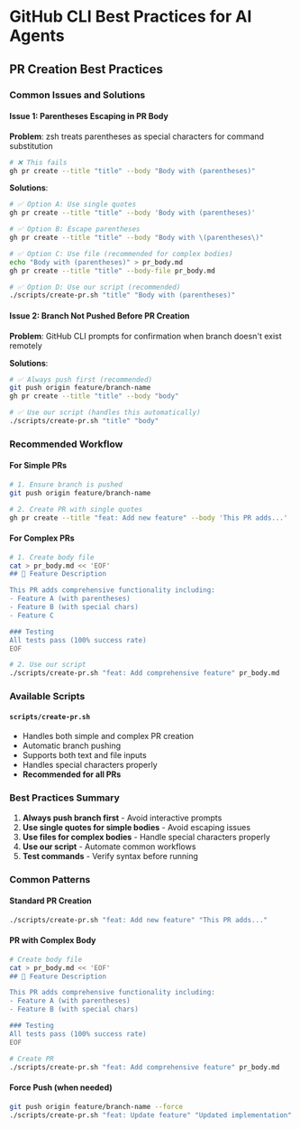 # GitHub CLI Best Practices for AI Agents

## PR Creation Best Practices

### Common Issues and Solutions

#### Issue 1: Parentheses Escaping in PR Body
**Problem**: zsh treats parentheses as special characters for command substitution
```bash
# ❌ This fails
gh pr create --title "title" --body "Body with (parentheses)"
```

**Solutions**:
```bash
# ✅ Option A: Use single quotes
gh pr create --title "title" --body 'Body with (parentheses)'

# ✅ Option B: Escape parentheses
gh pr create --title "title" --body "Body with \(parentheses\)"

# ✅ Option C: Use file (recommended for complex bodies)
echo "Body with (parentheses)" > pr_body.md
gh pr create --title "title" --body-file pr_body.md

# ✅ Option D: Use our script (recommended)
./scripts/create-pr.sh "title" "Body with (parentheses)"
```

#### Issue 2: Branch Not Pushed Before PR Creation
**Problem**: GitHub CLI prompts for confirmation when branch doesn't exist remotely

**Solutions**:
```bash
# ✅ Always push first (recommended)
git push origin feature/branch-name
gh pr create --title "title" --body "body"

# ✅ Use our script (handles this automatically)
./scripts/create-pr.sh "title" "body"
```

### Recommended Workflow

#### For Simple PRs
```bash
# 1. Ensure branch is pushed
git push origin feature/branch-name

# 2. Create PR with single quotes
gh pr create --title "feat: Add new feature" --body 'This PR adds...'
```

#### For Complex PRs
```bash
# 1. Create body file
cat > pr_body.md << 'EOF'
## 🎯 Feature Description

This PR adds comprehensive functionality including:
- Feature A (with parentheses)
- Feature B (with special chars)
- Feature C

### Testing
All tests pass (100% success rate)
EOF

# 2. Use our script
./scripts/create-pr.sh "feat: Add comprehensive feature" pr_body.md
```

### Available Scripts

#### `scripts/create-pr.sh`
- Handles both simple and complex PR creation
- Automatic branch pushing
- Supports both text and file inputs
- Handles special characters properly
- **Recommended for all PRs**

### Best Practices Summary

1. **Always push branch first** - Avoid interactive prompts
2. **Use single quotes for simple bodies** - Avoid escaping issues
3. **Use files for complex bodies** - Handle special characters properly
4. **Use our script** - Automate common workflows
5. **Test commands** - Verify syntax before running

### Common Patterns

#### Standard PR Creation
```bash
./scripts/create-pr.sh "feat: Add new feature" "This PR adds..."
```

#### PR with Complex Body
```bash
# Create body file
cat > pr_body.md << 'EOF'
## 🎯 Feature Description

This PR adds comprehensive functionality including:
- Feature A (with parentheses)
- Feature B (with special chars)

### Testing
All tests pass (100% success rate)
EOF

# Create PR
./scripts/create-pr.sh "feat: Add comprehensive feature" pr_body.md
```

#### Force Push (when needed)
```bash
git push origin feature/branch-name --force
./scripts/create-pr.sh "feat: Update feature" "Updated implementation"
``` 